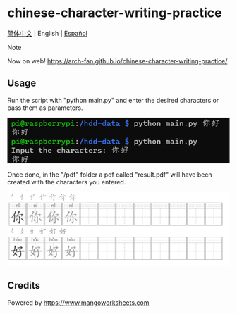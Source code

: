 # chinese-character-writing-practice

[简体中文](README_CN.md) | English | [Español](README_ES.md)

> [!NOTE]
> Now on web! https://arch-fan.github.io/chinese-character-writing-practice/

## Usage

Run the script with "python main.py" and enter the desired characters or pass them as parameters.

![input](/img/input.png)

Once done, in the "/pdf" folder a pdf called "result.pdf" will have been created with the characters you entered.

![output](/img/output.png)

## Credits

Powered by https://www.mangoworksheets.com
